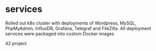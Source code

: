# services
Rolled out k8s cluster with deployments of Wordpress, MySQL, PhpMyAdmin, InfluxDB, Grafana, Telegraf and FileZilla. All deployment services were packaged into custom Docker images

42 project

